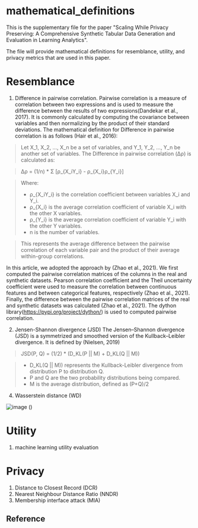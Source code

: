 # mathematical_definitions
This is the supplementary file for the paper "Scaling While Privacy Preserving: A Comprehensive Synthetic Tabular Data Generation and Evaluation in Learning Analytics".

The file will provide mathematical definitions for resemblance, utility, and privacy metrics that are used in this paper.

# Resemblance

1. Difference in pairwise correlation. Pairwise correlation is a measure of correlation between two expressions and is used to measure the difference between the results of two expressions(Dandekar et al., 2017). It is commonly calculated by computing the covariance between variables and then normalizing by the product of their standard deviations. The mathematical definition for Difference in pairwise correlation is as follows (Hair et al., 2016):

 >Let X_1, X_2, ..., X_n be a set of variables, and Y_1, Y_2, ..., Y_n be another set of variables. The Difference in pairwise correlation (Δρ) is calculated as:

> Δρ = (1/n) * Σ [ρ_{X_iY_i} - ρ_{X_i}ρ_{Y_i}]

> Where:
> - ρ_{X_iY_i} is the correlation coefficient between variables X_i and Y_i.
> - ρ_{X_i} is the average correlation coefficient of variable X_i with the other X variables.
> - ρ_{Y_i} is the average correlation coefficient of variable Y_i with the other Y variables.
> - n is the number of variables.

> This represents the average difference between the pairwise correlation of each variable pair and the product of their average within-group correlations.

In this article, we adopted the approach by (Zhao et al., 2021). We first computed the pairwise correlation matrices of the columns in the real and synthetic datasets. Pearson correlation coefficient and the Theil uncertainty coefficient were used to measure the correlation between continuous features and between categorical features, respectively (Zhao et al., 2021). Finally, the difference between the pairwise correlation matrices of the real and synthetic datasets was calculated (Zhao et al., 2021). The dython library(https://pypi.org/project/dython/) is used to computed pairwise correlation.

2. Jensen-Shannon divergence (JSD)
   The Jensen–Shannon divergence (JSD) is a symmetrized and smoothed version of the Kullback–Leibler divergence. It is defined by (Nielsen, 2019)
 
 > JSD(P, Q) = (1/2) * (D_KL(P || M) + D_KL(Q || M))

 > - D_KL(Q || M)) represents the Kullback-Leibler divergence from distribution P to distribution Q.
 > - P and Q are the two probability distributions being compared.
 > - M is the average distribution, defined as (P+Q)/2

4. Wasserstein distance (WD)

![image](https://github.com/ql909/mathematical_definitions/assets/108169831/7b64ead0-18cc-4d5c-9f23-416344aeba9a) ()



# Utility
1. machine learning utility evaluation


# Privacy
1. Distance to Closest Record (DCR)
2. Nearest Neighbour Distance Ratio (NNDR)
3. Membership interface attack (MIA)

## Reference
